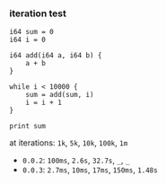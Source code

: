 ### iteration test

```
i64 sum = 0
i64 i = 0

i64 add(i64 a, i64 b) {
    a + b
}

while i < 10000 {
    sum = add(sum, i)
    i = i + 1
}

print sum
```
at iterations: `1k`, `5k`, `10k`, `100k`, `1m`
- `0.0.2`: `100ms`, `2.6s`, `32.7s`, `_`, `_`
- `0.0.3`: `2.7ms`, `10ms`, `17ms`, `150ms`, `1.48s`